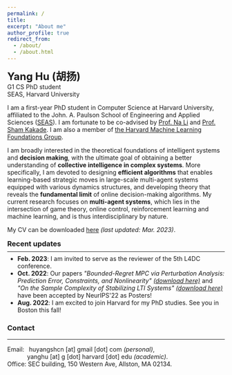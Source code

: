 ```yaml
---
permalink: /
title:
excerpt: "About me"
author_profile: true
redirect_from: 
  - /about/
  - /about.html
---
```


<b><font size=5>Yang Hu (胡扬)</font></b>  
G1 CS PhD student  
SEAS, Harvard University

I am a first-year PhD student in Computer Science at Harvard University, affiliated to the John. A. Paulson School of Engineering and Applied Sciences ([SEAS](https://www.seas.harvard.edu/)). I am fortunate to be co-advised by [Prof. Na Li](https://nali.seas.harvard.edu/) and [Prof. Sham Kakade](https://sham.seas.harvard.edu/). I am also a member of [the Harvard Machine Learning Foundations Group](https://mlfoundations.org/).

I am broadly interested in the theoretical foundations of intelligent systems and **decision making**, with the ultimate goal of obtaining a better understanding of **collective intelligence in complex systems**. More specifically, I am devoted to designing **efficient algorithms** that enables learning-based strategic moves in large-scale multi-agent systems equipped with various dynamics structures, and developing theory that reveals the **fundamental limit** of online decision-making algorithms. My current research focuses on **multi-agent systems**, which lies in the intersection of game theory, online control, reinforcement learning and machine learning, and is thus interdisciplinary by nature.

My CV can be downloaded [here](/files/CV.pdf) *(last updated: Mar. 2023)*.


<div class="infoblock"><div class="blockcontent">
  <h3 id="recent updates" style="margin:0.5em 0em 0.5em">Recent updates</h3>
  <hr style="margin:0.2em 0em 0.2em">
  <ul style="margin:0.5em 0em 0.5em">
    <li><strong>Feb. 2023</strong>: I am invited to serve as the reviewer of the 5th L4DC conference.</li>
    <li><strong>Oct. 2022</strong>: Our papers <em>"Bounded-Regret MPC via Perturbation Analysis: Prediction Error, Constraints, and Nonlinearity"</em> <a href="https://arxiv.org/pdf/2210.12312.pdf"><em>(download here)</em></a> and <em>"On the Sample Complexity of Stabilizing LTI Systems"</em> <a href="https://arxiv.org/pdf/2202.07187.pdf"><em>(download here)</em></a> have been accepted by NeurIPS'22 as Posters!</li>
    <li><strong>Aug. 2022</strong>: I am excited to join Harvard for my PhD studies. See you in Boston this fall!</li>
</ul></div></div>

### Contact
--------------------
Email: &ensp;huyangshcn [at] gmail [dot] com *(personal)*,  
&emsp;&emsp;&emsp;&nbsp;yanghu [at] g [dot] harvard [dot] edu *(academic)*.  
Office: SEC building, 150 Western Ave, Allston, MA 02134.